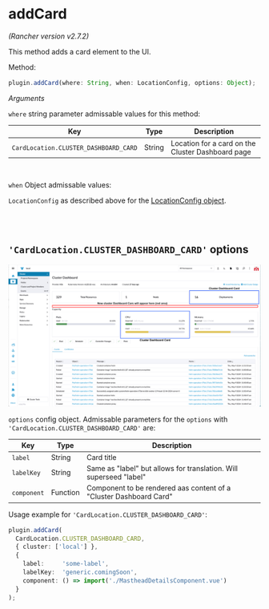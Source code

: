 # addCard

*(Rancher version v2.7.2)*

This method adds a card element to the UI.

Method:

```ts
plugin.addCard(where: String, when: LocationConfig, options: Object);
```

_Arguments_

`where` string parameter admissable values for this method:

| Key | Type | Description |
|---|---|---|
|`CardLocation.CLUSTER_DASHBOARD_CARD`| String | Location for a card on the Cluster Dashboard page |

<br/>

`when` Object admissable values:

`LocationConfig` as described above for the [LocationConfig object](../extensions-api#locationconfig-object-definition-when).

<br/>
<br/>

## `'CardLocation.CLUSTER_DASHBOARD_CARD'` options

![Cluster Dashboard Card](../screenshots/cluster-cards.png)

`options` config object. Admissable parameters for the `options` with `'CardLocation.CLUSTER_DASHBOARD_CARD'` are:

| Key | Type | Description |
|---|---|---|
|`label`| String | Card title |
|`labelKey`| String | Same as "label" but allows for translation. Will superseed "label" |
|`component`| Function | Component to be rendered aas content of a "Cluster Dashboard Card" |

Usage example for `'CardLocation.CLUSTER_DASHBOARD_CARD'`:

```ts
plugin.addCard(
  CardLocation.CLUSTER_DASHBOARD_CARD,
  { cluster: ['local'] },
  {
    label:     'some-label',
    labelKey:  'generic.comingSoon',
    component: () => import('./MastheadDetailsComponent.vue')
  }
);
```